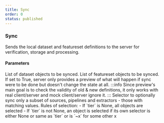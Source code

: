 ```yaml
---
title: Sync
order: 0
status: published
---
```


### Sync

<Divider>
<LeftSection>
Sends the local dataset and featureset definitions to the server for verification,
storage and processing.

#### Parameters
<Expandable title="datasets" type="List[Dataset]" defaultVal="[]">
List of dataset objects to be synced.
</Expandable>

<Expandable title="featuresets" type="List[Featureset]" defaultVal="[]">
List of featureset objects to be synced.
</Expandable>

<Expandable title="preview" type="bool" defaultVal="False">
If set to True, server only provides a preview of what will happen if sync were
to be done but doesn't change the state at all.
</Expandable>
:::info
Since preview's main goal is to check the validity of old & new definitions, 
it only works with real client/server and mock client/server ignore it.
:::

<Expandable title="tier" type="Optional[str]" defaultVal="None">
Selector to optionally sync only a subset of sources, pipelines and extractors -
those with matching values. Rules of selection:
- If `tier` is None, all objects are selected
- If `tier` is not None, an object is selected if its own selector is either None
  or same as `tier` or is `~x` for some other x
</Expandable>


</LeftSection>
<RightSection>
<pre snippet="api-reference/client/sync#basic" status="success"
    message="Silver source and no extractor are synced" highlight="7-8, 21, 25-29">
</pre>
</RightSection>
</Divider>